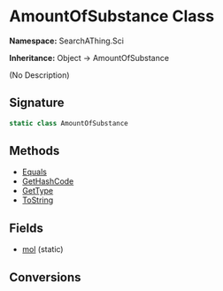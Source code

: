 # AmountOfSubstance Class
**Namespace:** SearchAThing.Sci

**Inheritance:** Object → AmountOfSubstance

(No Description)

## Signature
```csharp
static class AmountOfSubstance
```
## Methods
- [Equals](AmountOfSubstance/Equals.md)
- [GetHashCode](AmountOfSubstance/GetHashCode.md)
- [GetType](AmountOfSubstance/GetType.md)
- [ToString](AmountOfSubstance/ToString.md)
## Fields
- [mol](AmountOfSubstance/mol.md) (static)
## Conversions
